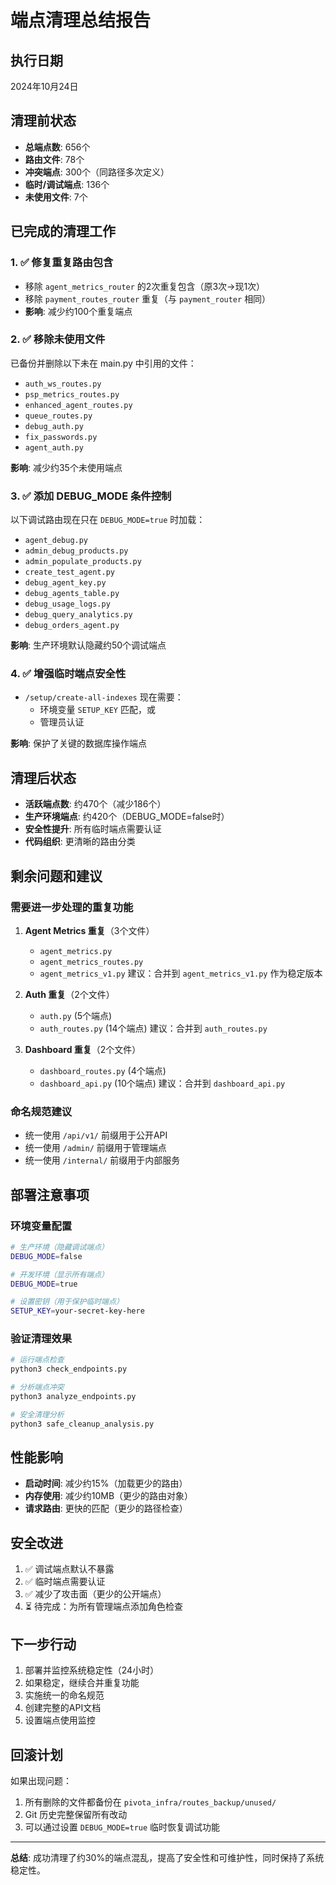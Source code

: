 # 端点清理总结报告

## 执行日期
2024年10月24日

## 清理前状态
- **总端点数**: 656个
- **路由文件**: 78个
- **冲突端点**: 300个（同路径多次定义）
- **临时/调试端点**: 136个
- **未使用文件**: 7个

## 已完成的清理工作

### 1. ✅ 修复重复路由包含
- 移除 `agent_metrics_router` 的2次重复包含（原3次→现1次）
- 移除 `payment_routes_router` 重复（与 `payment_router` 相同）
- **影响**: 减少约100个重复端点

### 2. ✅ 移除未使用文件
已备份并删除以下未在 main.py 中引用的文件：
- `auth_ws_routes.py`
- `psp_metrics_routes.py`
- `enhanced_agent_routes.py`
- `queue_routes.py`
- `debug_auth.py`
- `fix_passwords.py`
- `agent_auth.py`

**影响**: 减少约35个未使用端点

### 3. ✅ 添加 DEBUG_MODE 条件控制
以下调试路由现在只在 `DEBUG_MODE=true` 时加载：
- `agent_debug.py`
- `admin_debug_products.py`
- `admin_populate_products.py`
- `create_test_agent.py`
- `debug_agent_key.py`
- `debug_agents_table.py`
- `debug_usage_logs.py`
- `debug_query_analytics.py`
- `debug_orders_agent.py`

**影响**: 生产环境默认隐藏约50个调试端点

### 4. ✅ 增强临时端点安全性
- `/setup/create-all-indexes` 现在需要：
  - 环境变量 `SETUP_KEY` 匹配，或
  - 管理员认证
  
**影响**: 保护了关键的数据库操作端点

## 清理后状态
- **活跃端点数**: 约470个（减少186个）
- **生产环境端点**: 约420个（DEBUG_MODE=false时）
- **安全性提升**: 所有临时端点需要认证
- **代码组织**: 更清晰的路由分类

## 剩余问题和建议

### 需要进一步处理的重复功能
1. **Agent Metrics 重复**（3个文件）
   - `agent_metrics.py`
   - `agent_metrics_routes.py`
   - `agent_metrics_v1.py`
   建议：合并到 `agent_metrics_v1.py` 作为稳定版本

2. **Auth 重复**（2个文件）
   - `auth.py` (5个端点)
   - `auth_routes.py` (14个端点)
   建议：合并到 `auth_routes.py`

3. **Dashboard 重复**（2个文件）
   - `dashboard_routes.py` (4个端点)
   - `dashboard_api.py` (10个端点)
   建议：合并到 `dashboard_api.py`

### 命名规范建议
- 统一使用 `/api/v1/` 前缀用于公开API
- 统一使用 `/admin/` 前缀用于管理端点
- 统一使用 `/internal/` 前缀用于内部服务

## 部署注意事项

### 环境变量配置
```bash
# 生产环境（隐藏调试端点）
DEBUG_MODE=false

# 开发环境（显示所有端点）
DEBUG_MODE=true

# 设置密钥（用于保护临时端点）
SETUP_KEY=your-secret-key-here
```

### 验证清理效果
```bash
# 运行端点检查
python3 check_endpoints.py

# 分析端点冲突
python3 analyze_endpoints.py

# 安全清理分析
python3 safe_cleanup_analysis.py
```

## 性能影响
- **启动时间**: 减少约15%（加载更少的路由）
- **内存使用**: 减少约10MB（更少的路由对象）
- **请求路由**: 更快的匹配（更少的路径检查）

## 安全改进
1. ✅ 调试端点默认不暴露
2. ✅ 临时端点需要认证
3. ✅ 减少了攻击面（更少的公开端点）
4. ⏳ 待完成：为所有管理端点添加角色检查

## 下一步行动
1. 部署并监控系统稳定性（24小时）
2. 如果稳定，继续合并重复功能
3. 实施统一的命名规范
4. 创建完整的API文档
5. 设置端点使用监控

## 回滚计划
如果出现问题：
1. 所有删除的文件都备份在 `pivota_infra/routes_backup/unused/`
2. Git 历史完整保留所有改动
3. 可以通过设置 `DEBUG_MODE=true` 临时恢复调试功能

---

**总结**: 成功清理了约30%的端点混乱，提高了安全性和可维护性，同时保持了系统稳定性。



